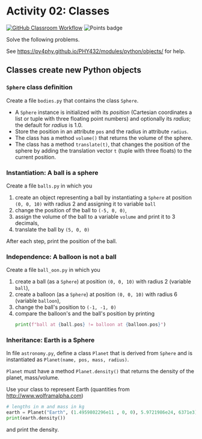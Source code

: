 <!-- -*- coding: utf-8 -*- -->
# Activity 02: Classes
[![GitHub Classroom Workflow](../../workflows/GitHub%20Classroom%20Workflow/badge.svg?branch=main)](../../actions/workflows/classroom.yml) ![Points badge](../../blob/badges/.github/badges/points.svg)


Solve the following problems.

See https://py4phy.github.io/PHY432/modules/python/objects/ for help.


## Classes create new Python objects

### `Sphere` class definition
Create a file `bodies.py` that contains the class `Sphere`.

* A `Sphere` instance is initialized with its *position* (Cartesian
  coordinates a list or tuple with three floating point numbers) and
  optionally its *radius*; the default for *radius* is 1.0.
* Store the position in an attribute `pos` and the radius in attribute `radius`.
* The class has a method `volume()` that returns the volume of the sphere.
* The class has a method `translate(t)`, that changes the position of
  the sphere by adding the translation vector `t` (tuple with three
  floats) to the current position.


### Instantiation: A ball is a sphere

Create a file `balls.py` in which you

1. create an object representing a ball by instantiating a `Sphere` at
   position `(0, 0, 10)` with radius 2 and assigning it to variable
   `ball`
2. change the position of the ball to `(-5, 0, 0)`,
3. assign the volume of the ball to a variable `volume` and print it to 3 decimals,
4. translate the ball by `(5, 0, 0)`

After each step, print the position of the ball.


### Independence: A balloon is not a ball

Create a file `ball_oon.py` in which you

1. create a ball (as a `Sphere`) at position `(0, 0, 10)` with radius
   2 (variable `ball`),
2. create a balloon (as a `Sphere`) at position `(0, 0, 10)` with radius
   6 (variable `balloon`),
3. change the ball's position to `(-1, -1, 0)`
4. compare the balloon's and the ball's position by printing
   ```python
   print(f"ball at {ball.pos} != balloon at {balloon.pos}")
   ```
   
### Inheritance: Earth is a Sphere

In file `astronomy.py`, define a class `Planet` that is derived from
`Sphere` and is instantiated as `Planet(name, pos, mass, radius)`.

`Planet` must have a method `Planet.density()` that returns the
density of the planet, mass/volume.

Use your class to represent Earth (quantities from <http://www.wolframalpha.com>)
```python
# lengths in m and mass in kg
earth = Planet("Earth", (1.4959802296e11 , 0, 0), 5.9721986e24, 6371e3)
print(earth.density())
```
and print the density.
